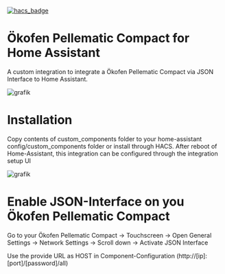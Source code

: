 [![hacs_badge](https://img.shields.io/badge/HACS-Default-orange.svg)](https://github.com/custom-components/hacs)

# Ökofen Pellematic Compact for Home Assistant

A custom integration to integrate a Ökofen Pellematic Compact via JSON Interface to Home Assistant.

![grafik](https://user-images.githubusercontent.com/29973737/211389282-c20125d7-c2d0-4177-9706-a069c22c5dd1.png)

# Installation

Copy contents of custom_components folder to your home-assistant config/custom_components folder or install through HACS.
After reboot of Home-Assistant, this integration can be configured through the integration setup UI

![grafik](https://user-images.githubusercontent.com/29973737/211389542-0800d1cf-6df9-45d4-8607-5f90689a8628.png)


# Enable JSON-Interface on you Ökofen Pellematic Compact

Go to your Ökofen Pellematic Compact 
  -> Touchscreen -> Open General Settings -> Network Settings 
    -> Scroll down -> Activate JSON Interface 
 
 Use the provide URL as HOST in Component-Configuration (http://[ip]:[port]/[password]/all)
